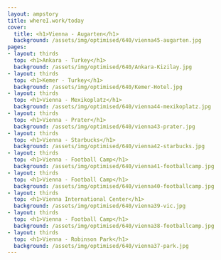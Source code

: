 ```yaml
---
layout: ampstory
title: whereI.work/today
cover:
  title: <h1>Vienna - Augarten</h1>
  background: /assets/img/optimised/640/vienna45-augarten.jpg
pages: 
- layout: thirds
  top: <h1>Ankara - Turkey</h1>
  background: /assets/img/optimised/640/Ankara-Kizilay.jpg
- layout: thirds
  top: <h1>Kemer - Turkey</h1>
  background: /assets/img/optimised/640/Kemer-Hotel.jpg
- layout: thirds
  top: <h1>Vienna - Mexikoplatz</h1>
  background: /assets/img/optimised/640/vienna44-mexikoplatz.jpg
- layout: thirds
  top: <h1>Vienna - Prater</h1>
  background: /assets/img/optimised/640/vienna43-prater.jpg
- layout: thirds
  top: <h1>Vienna - Starbucks</h1>
  background: /assets/img/optimised/640/vienna42-starbucks.jpg
- layout: thirds
  top: <h1>Vienna - Football Camp</h1>
  background: /assets/img/optimised/640/vienna41-footballcamp.jpg
- layout: thirds
  top: <h1>Vienna - Football Camp</h1>
  background: /assets/img/optimised/640/vienna40-footballcamp.jpg
- layout: thirds
  top: <h1>Vienna International Center</h1>
  background: /assets/img/optimised/640/vienna39-vic.jpg
- layout: thirds
  top: <h1>Vienna - Football Camp</h1>
  background: /assets/img/optimised/640/vienna38-footballcamp.jpg
- layout: thirds
  top: <h1>Vienna - Robinson Park</h1>
  background: /assets/img/optimised/640/vienna37-park.jpg
---
```

